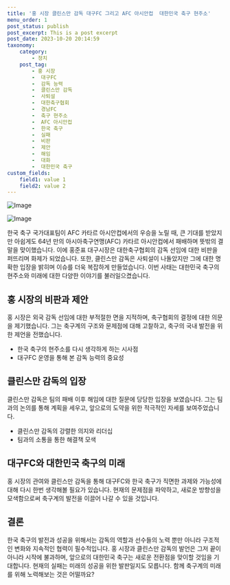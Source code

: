 ```yaml
---
title: '홍 시장 클린스만 감독 대구FC 그리고 AFC 아시안컵  대한민국 축구 현주소'
menu_order: 1
post_status: publish
post_excerpt: This is a post excerpt
post_date: 2023-10-20 20:14:59
taxonomy:
    category:
        - 정치
    post_tag:
        - 홍 시장
        -  대구FC
        -  감독 능력
        -  클린스만 감독
        -  사퇴설
        -  대한축구협회
        -  경남FC
        -  축구 현주소
        -  AFC 아시안컵
        -  한국 축구
        -  실패
        -  비판
        -  제안
        -  해임
        -  대화
        -  대한민국 축구
custom_fields:
    field1: value 1
    field2: value 2
---
```


![Image](https://imgnews.pstatic.net/image/057/2024/02/07/0001798046_001_20240207135601151.jpg?type=w647)

![Image](https://imgnews.pstatic.net/image/057/2024/02/07/0001798046_002_20240207135601197.jpg?type=w647)


한국 축구 국가대표팀이 AFC 카타르 아시안컵에서의 우승을 노릴 때, 큰 기대를 받았지만 아쉽게도 64년 만의 아시아축구연맹(AFC) 카타르 아시안컵에서 패배하며 뜻밖의 결말을 맞이했습니다. 이에 홍준표 대구시장은 대한축구협회의 감독 선임에 대한 비판을 퍼뜨리며 화제가 되었습니다. 또한, 클린스만 감독은 사퇴설이 나돌았지만 그에 대한 명확한 입장을 밝히며 이슈를 더욱 복잡하게 만들었습니다. 이번 사태는 대한민국 축구의 현주소와 미래에 대한 다양한 이야기를 불러일으켰습니다.

## 홍 시장의 비판과 제안
홍 시장은 외국 감독 선임에 대한 부적절한 면을 지적하며, 축구협회의 결정에 대한 의문을 제기했습니다. 그는 축구계의 구조와 문제점에 대해 고찰하고, 축구의 국내 발전을 위한 제언을 전했습니다.
- 한국 축구의 현주소를 다시 생각하게 하는 시사점
- 대구FC 운영을 통해 본 감독 능력의 중요성

## 클린스만 감독의 입장
클린스만 감독은 팀의 패배 이후 해임에 대한 질문에 당당한 입장을 보였습니다. 그는 팀과의 논의를 통해 계획을 세우고, 앞으로의 도약을 위한 적극적인 자세를 보여주었습니다.
- 클린스만 감독의 강렬한 의지와 리더십
- 팀과의 소통을 통한 해결책 모색

## 대구FC와 대한민국 축구의 미래
홍 시장의 관여와 클린스만 감독을 통해 대구FC와 한국 축구가 직면한 과제와 가능성에 대해 다시 한번 생각해볼 필요가 있습니다. 현재의 문제점을 파악하고, 새로운 방향성을 모색함으로써 축구계의 발전을 이끌어 나갈 수 있을 것입니다.

## 결론
한국 축구의 발전과 성공을 위해서는 감독의 역할과 선수들의 노력 뿐만 아니라 구조적인 변화와 지속적인 협력이 필수적입니다. 홍 시장과 클린스만 감독의 발언은 그저 끝이 아니라 시작에 불과하며, 앞으로의 대한민국 축구는 새로운 전환점을 맞이할 것임을 기대합니다. 현재의 실패는 미래의 성공을 위한 발판일지도 모릅니다. 함께 축구계의 미래를 위해 노력해보는 것은 어떨까요?

